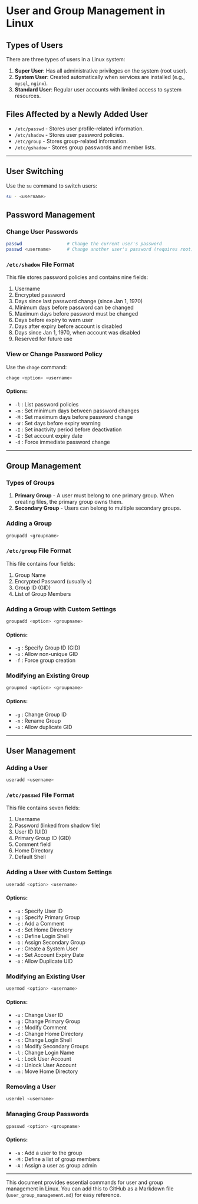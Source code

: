 # User and Group Management in Linux

## Types of Users
There are three types of users in a Linux system:

1. **Super User**: Has all administrative privileges on the system (root user).
2. **System User**: Created automatically when services are installed (e.g., `mysql`, `nginx`).
3. **Standard User**: Regular user accounts with limited access to system resources.

## Files Affected by a Newly Added User
- `/etc/passwd` - Stores user profile-related information.
- `/etc/shadow` - Stores user password policies.
- `/etc/group` - Stores group-related information.
- `/etc/gshadow` - Stores group passwords and member lists.

---
## User Switching
Use the `su` command to switch users:
```bash
su - <username>
```

## Password Management
### Change User Passwords
```bash
passwd                 # Change the current user's password
passwd <username>      # Change another user's password (requires root)
```
### `/etc/shadow` File Format
This file stores password policies and contains nine fields:
1. Username
2. Encrypted password
3. Days since last password change (since Jan 1, 1970)
4. Minimum days before password can be changed
5. Maximum days before password must be changed
6. Days before expiry to warn user
7. Days after expiry before account is disabled
8. Days since Jan 1, 1970, when account was disabled
9. Reserved for future use

### View or Change Password Policy
Use the `chage` command:
```bash
chage <option> <username>
```
#### Options:
- `-l` : List password policies
- `-m` : Set minimum days between password changes
- `-M` : Set maximum days before password change
- `-W` : Set days before expiry warning
- `-I` : Set inactivity period before deactivation
- `-E` : Set account expiry date
- `-d` : Force immediate password change

---
## Group Management
### Types of Groups
1. **Primary Group** - A user must belong to one primary group. When creating files, the primary group owns them.
2. **Secondary Group** - Users can belong to multiple secondary groups.

### Adding a Group
```bash
groupadd <groupname>
```
### `/etc/group` File Format
This file contains four fields:
1. Group Name
2. Encrypted Password (usually `x`)
3. Group ID (GID)
4. List of Group Members

### Adding a Group with Custom Settings
```bash
groupadd <option> <groupname>
```
#### Options:
- `-g` : Specify Group ID (GID)
- `-o` : Allow non-unique GID
- `-f` : Force group creation

### Modifying an Existing Group
```bash
groupmod <option> <groupname>
```
#### Options:
- `-g` : Change Group ID
- `-n` : Rename Group
- `-o` : Allow duplicate GID

---
## User Management
### Adding a User
```bash
useradd <username>
```
### `/etc/passwd` File Format
This file contains seven fields:
1. Username
2. Password (linked from shadow file)
3. User ID (UID)
4. Primary Group ID (GID)
5. Comment field
6. Home Directory
7. Default Shell

### Adding a User with Custom Settings
```bash
useradd <option> <username>
```
#### Options:
- `-u` : Specify User ID
- `-g` : Specify Primary Group
- `-c` : Add a Comment
- `-d` : Set Home Directory
- `-s` : Define Login Shell
- `-G` : Assign Secondary Group
- `-r` : Create a System User
- `-e` : Set Account Expiry Date
- `-o` : Allow Duplicate UID

### Modifying an Existing User
```bash
usermod <option> <username>
```
#### Options:
- `-u` : Change User ID
- `-g` : Change Primary Group
- `-c` : Modify Comment
- `-d` : Change Home Directory
- `-s` : Change Login Shell
- `-G` : Modify Secondary Groups
- `-l` : Change Login Name
- `-L` : Lock User Account
- `-U` : Unlock User Account
- `-m` : Move Home Directory

### Removing a User
```bash
userdel <username>
```

### Managing Group Passwords
```bash
gpasswd <option> <groupname>
```
#### Options:
- `-a` : Add a user to the group
- `-M` : Define a list of group members
- `-A` : Assign a user as group admin

---
This document provides essential commands for user and group management in Linux. You can add this to GitHub as a Markdown file (`user_group_management.md`) for easy reference.

